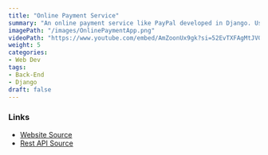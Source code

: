 ```yaml
---
title: "Online Payment Service"
summary: "An online payment service like PayPal developed in Django. Users can make transactions to other users, as well as request money from them."
imagePath: "/images/OnlinePaymentApp.png"
videoPath: "https://www.youtube.com/embed/AmZoonUx9gk?si=52EvTXFAgMtJVGi4"
weight: 5
categories:
- Web Dev
tags:
- Back-End
- Django
draft: false
---
```


### Links
- [Website Source](https://github.com/erikbolumburu11/DjangoOnlinePaymentService)
- [Rest API Source](https://github.com/erikbolumburu11/currencyConversionRestAPI)